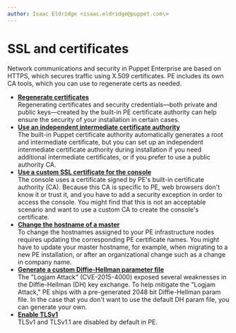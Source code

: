 ```yaml
---
author: Isaac Eldridge <isaac.eldridge@puppet.com\>
---
```


# SSL and certificates

Network communications and security in Puppet Enterprise are based on HTTPS, which secures traffic using X.509 certificates. PE includes its own CA tools, which you can use to regenerate certs as needed.

-   **[Regenerate certificates](regenerate_certificates.md#)**  
Regenerating certificates and security credentials—both private and public keys—created by the built-in PE certificate authority can help ensure the security of your installation in certain cases.
-   **[Use an independent intermediate certificate authority](use_an_independent_intermediate_ca.md)**  
The built-in Puppet certificate authority automatically generates a root and intermediate certificate, but you can set up an independent intermediate certificate authority during installation if you need additional intermediate certificates, or if you prefer to use a public authority CA.
-   **[Use a custom SSL certificate for the console](use_a_custom_ssl_cert_for_the_console.md)**  
The console uses a certificate signed by PE's built-in certificate authority \(CA\). Because this CA is specific to PE, web browsers don't know it or trust it, and you have to add a security exception in order to access the console. You might find that this is not an acceptable scenario and want to use a custom CA to create the console's certificate.
-   **[Change the hostname of a master](change_hostname_monolithic_master.md)**  
To change the hostnames assigned to your PE infrastructure nodes requires updating the corresponding PE certificate names. You might have to update your master hostname, for example, when migrating to a new PE installation, or after an organizational change such as a change in company name.
-   **[Generate a custom Diffie-Hellman parameter file](generate_custom_dh_parameter_file.md)**  
The "Logjam Attack" \(CVE-2015-4000\) exposed several weaknesses in the Diffie-Hellman \(DH\) key exchange. To help mitigate the "Logjam Attack," PE ships with a pre-generated 2048 bit Diffie-Hellman param file. In the case that you don't want to use the default DH param file, you can generate your own.
-   **[Enable TLSv1](enable_tlsv1.md)**  
TLSv1 and TLSv1.1 are disabled by default in PE.


